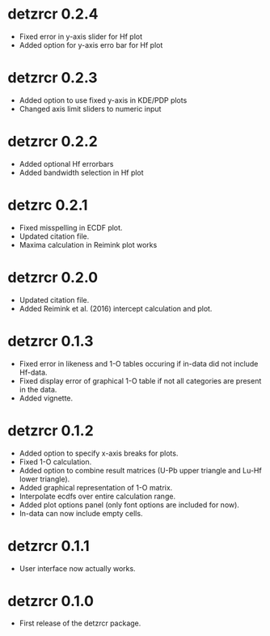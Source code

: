 # detzrcr 0.2.4
* Fixed error in y-axis slider for Hf plot
* Added option for y-axis erro bar for Hf plot

# detzrcr 0.2.3
* Added option to use fixed y-axis in KDE/PDP plots
* Changed axis limit sliders to numeric input

# detzrcr 0.2.2
* Added optional Hf errorbars
* Added bandwidth selection in Hf plot

# detzrc 0.2.1
* Fixed misspelling in ECDF plot.
* Updated citation file.
* Maxima calculation in Reimink plot works

# detzrcr 0.2.0
* Updated citation file.
* Added Reimink et al. (2016) intercept calculation and plot.

# detzrcr 0.1.3
* Fixed error in likeness and 1-O tables occuring if in-data did not include
Hf-data.
* Fixed display error of graphical 1-O table if not all categories are present
in the data.
* Added vignette.

# detzrcr 0.1.2
* Added option to specify x-axis breaks for plots.
* Fixed 1-O calculation.
* Added option to combine result matrices (U-Pb upper triangle and Lu-Hf lower
triangle).
* Added graphical representation of 1-O matrix.
* Interpolate ecdfs over entire calculation range.
* Added plot options panel (only font options are included for now).
* In-data can now include empty cells.

# detzrcr 0.1.1
* User interface now actually works.

# detzrcr 0.1.0
* First release of the detzrcr package.
